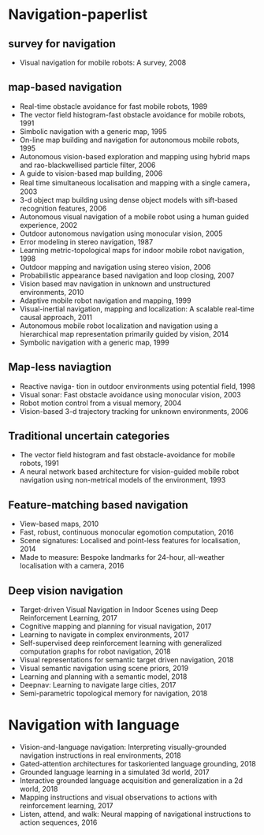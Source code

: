# Navigation-paperlist

## survey for navigation
- Visual navigation for mobile robots: A survey, 2008

## map-based navigation
- Real-time obstacle avoidance for fast mobile robots, 1989
- The vector field histogram-fast obstacle avoidance for mobile robots, 1991
- Simbolic navigation with a generic map, 1995
- On-line map building and navigation for autonomous mobile robots, 1995
- Autonomous vision-based exploration and mapping using hybrid maps and rao-blackwellised particle filter, 2006
- A guide to vision-based map building, 2006
- Real time simultaneous localisation and mapping with a single camera， 2003
- 3-d object map building using dense object models with sift-based recognition features, 2006
- Autonomous visual navigation of a mobile robot using a human guided experience, 2002
- Outdoor autonomous navigation using monocular vision, 2005
- Error modeling in stereo navigation, 1987
- Learning metric-topological maps for indoor mobile robot navigation, 1998
- Outdoor mapping and navigation using stereo vision, 2006
- Probabilistic appearance based navigation and loop closing, 2007
- Vision based mav navigation in unknown and unstructured environments, 2010
- Adaptive mobile robot navigation and mapping, 1999
- Visual-inertial navigation, mapping and localization: A scalable real-time causal approach, 2011
- Autonomous mobile robot localization and navigation using a hierarchical map representation primarily guided by vision, 2014
- Symbolic navigation with a generic map, 1999

## Map-less naviagtion
- Reactive naviga- tion in outdoor environments using potential field, 1998
- Visual sonar: Fast obstacle avoidance using monocular vision, 2003
- Robot motion control from a visual memory, 2004
- Vision-based 3-d trajectory tracking for unknown environments, 2006

## Traditional uncertain categories
- The vector field histogram and fast obstacle-avoidance for mobile robots, 1991
- A neural network based architecture for vision-guided mobile robot navigation using non-metrical models of the environment, 1993

## Feature-matching based navigation
- View-based maps, 2010
- Fast, robust, continuous monocular egomotion computation, 2016
- Scene signatures: Localised and point-less features for localisation, 2014
- Made to measure: Bespoke landmarks for 24-hour, all-weather localisation with a camera, 2016

## Deep vision navigation
- Target-driven Visual Navigation in Indoor Scenes using Deep Reinforcement Learning, 2017
- Cognitive mapping and planning for visual navigation, 2017
- Learning to navigate in complex environments, 2017 
- Self-supervised deep reinforcement learning with generalized computation graphs for robot navigation, 2018
- Visual representations for semantic target driven navigation, 2018
- Visual semantic navigation using scene priors, 2019
- Learning and planning with a semantic model, 2018
- Deepnav: Learning to navigate large cities, 2017
- Semi-parametric topological memory for navigation, 2018

# Navigation with language
- Vision-and-language navigation: Interpreting visually-grounded navigation instructions in real environments, 2018
- Gated-attention architectures for taskoriented language grounding, 2018
- Grounded language learning in a simulated 3d world, 2017
- Interactive grounded language acquisition and generalization in a 2d world, 2018
- Mapping instructions and visual observations to actions with reinforcement learning, 2017
- Listen, attend, and walk: Neural mapping of navigational instructions to action sequences, 2016
